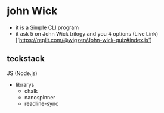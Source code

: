 # john Wick

- it is a Simple CLI program 
- it ask 5 on John Wick trilogy and you 4 options
(Live Link)['https://replit.com/@wigzen/John-wick-quiz#index.js']
## teckstack 
JS (Node.js)
- librarys
    - chalk
    - nanospinner
    - readline-sync
